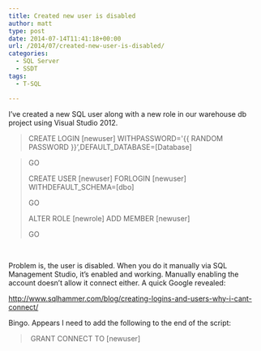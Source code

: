 ```yaml
---
title: Created new user is disabled
author: matt
type: post
date: 2014-07-14T11:41:18+00:00
url: /2014/07/created-new-user-is-disabled/
categories:
  - SQL Server
  - SSDT
tags:
  - T-SQL

---
```

I&#8217;ve created a new SQL user along with a new role in our warehouse db project using Visual Studio 2012.

> CREATE LOGIN [newuser] WITHPASSWORD='{{ RANDOM PASSWORD }}&#8217;,DEFAULT_DATABASE=[Database]
  
> GO
> 
> CREATE USER [newuser] FORLOGIN [newuser] WITHDEFAULT_SCHEMA=[dbo]
> 
> GO
> 
> ALTER ROLE [newrole] ADD MEMBER [newuser]
> 
> GO

&nbsp;

Problem is, the user is disabled. When you do it manually via SQL Management Studio, it&#8217;s enabled and working. Manually enabling the account doesn&#8217;t allow it connect either. A quick Google revealed:

<a href="http://www.sqlhammer.com/blog/creating-logins-and-users-why-i-cant-connect/" target="_blank" rel="nofollow">http://www.sqlhammer.com/blog/creating-logins-and-users-why-i-cant-connect/</a>

Bingo. Appears I need to add the following to the end of the script:

>  GRANT CONNECT TO [newuser]
